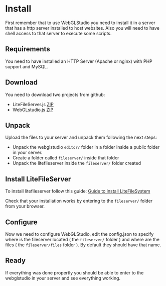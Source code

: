 # Install

First remember that to use WebGLStudio you need to install it in a server that has a http server installed to host websites.
Also you will need to have shell access to that server to execute some scripts.

## Requirements

You need to have installed an HTTP Server (Apache or nginx) with PHP support and MySQL.

## Download
You need to download two projects from github:
- LiteFileServer.js [ZIP](https://github.com/jagenjo/litefilesystem.js/archive/master.zip)
- WebGLstudio.js [ZIP](https://github.com/jagenjo/webglstudio.js/archive/master.zip)

## Unpack
Upload the files to your server and unpack them following the next steps:

- Unpack the webglstudio ```editor/``` folder in a folder inside a public folder in your server.
- Create a folder called ```fileserver/``` inside that folder
- Unpack the litefileserver inside the ```fileserver/``` folder created

## Install LiteFileServer

To install litefileserver follow this guide: [Guide to install LiteFileSystem](https://github.com/jagenjo/litefilesystem.js/blob/master/INSTALL.md)

Check that your installation works by entering to the ```fileserver/``` folder from your browser.

## Configure 

Now we need to configure WebGLStudio, edit the config.json to specify where is the fileserver located ( the ```fileserver/``` folder ) and where are the files ( the ```fileserver/files``` folder ).
By default they should have that name.

## Ready

If everything was done propertly you should be able to enter to the webglstudio in your server and see everything working.



